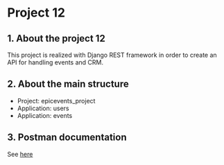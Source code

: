# Project 12
## 1. About the project 12
This project is realized with Django REST framework in order to create an API for handling events and CRM.
## 2. About the main structure
* Project: epicevents_project
* Application: users
* Application:  events
## 3. Postman documentation
See [here](https://www.postman.com/crimson-capsule-423643/workspace/project12)